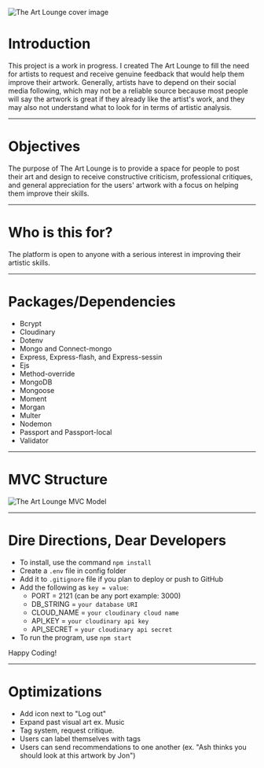 ![The Art Lounge cover image](https://github.com/wo1vin/socialnetwork/blob/main/public/imgs/cover.png?raw=true)

# Introduction
This project is a work in progress.
I created The Art Lounge to fill the need for artists to request and receive genuine feedback that would help them improve their artwork. Generally, artists have to depend on their social media following, which may not be a reliable source because most people will say the artwork is great if they already like the artist's work, and they may also not understand what to look for in terms of artistic analysis. 

---

# Objectives
The purpose of The Art Lounge is to provide a space for people to post their art and design to receive constructive criticism, professional critiques, and general appreciation for the users' artwork with a focus on helping them improve their skills. 

---

# Who is this for?
The platform is open to anyone with a serious interest in improving their artistic skills. 

---

# Packages/Dependencies
- Bcrypt
- Cloudinary
- Dotenv
- Mongo and Connect-mongo
- Express, Express-flash, and Express-sessin
- Ejs
- Method-override
- MongoDB
- Mongoose
- Moment
- Morgan
- Multer
- Nodemon
- Passport and Passport-local
- Validator

---

# MVC Structure
![The Art Lounge MVC Model](https://github.com/wo1vin/socialnetwork/blob/main/public/imgs/socialnetwork-mvc.png?raw=true)

---

# Dire Directions, Dear Developers
- To install, use the command `npm install`
- Create a `.env` file in config folder
- Add it to `.gitignore` file if you plan to deploy or push to GitHub
- Add the following as `key = value`:
  - PORT = 2121 (can be any port example: 3000)
  - DB_STRING = `your database URI`
  - CLOUD_NAME = `your cloudinary cloud name`
  - API_KEY = `your cloudinary api key`
  - API_SECRET = `your cloudinary api secret`
- To run the program, use `npm start`

Happy Coding!

---

# Optimizations
- Add icon next to "Log out"
- Expand past visual art ex. Music
- Tag system, request critique.
- Users can label themselves with tags
- Users can send recommendations to one another (ex. "Ash thinks you should look at this artwork by Jon")
